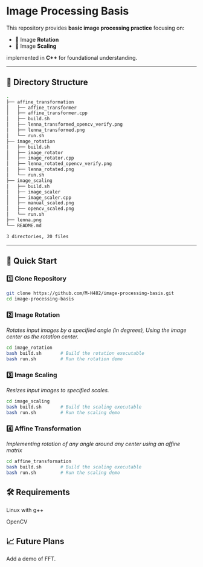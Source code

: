 # Image Processing Basis

This repository provides **basic image processing practice** focusing on:

- 🚩 Image **Rotation**
- 🚩 Image **Scaling**

implemented in **C++** for foundational understanding.

---
## 📂 Directory Structure

```bash
.
├── affine_transformation
│   ├── affine_transformer
│   ├── affine_transformer.cpp
│   ├── build.sh
│   ├── lenna_transformed_opencv_verify.png
│   ├── lenna_transformed.png
│   └── run.sh
├── image_rotation
│   ├── build.sh
│   ├── image_rotator
│   ├── image_rotator.cpp
│   ├── lenna_rotated_opencv_verify.png
│   ├── lenna_rotated.png
│   └── run.sh
├── image_scaling
│   ├── build.sh
│   ├── image_scaler
│   ├── image_scaler.cpp
│   ├── manual_scaled.png
│   ├── opencv_scaled.png
│   └── run.sh
├── lenna.png
└── README.md

3 directories, 20 files
```

---

## 🚀 Quick Start

### 1️⃣ Clone Repository

```bash
git clone https://github.com/M-H482/image-processing-basis.git
cd image-processing-basis
```

### 2️⃣ Image Rotation
*Rotates input images by a specified angle (in degrees), Using the image center as the rotation center.*
```bash
cd image_rotation
bash build.sh       # Build the rotation executable
bash run.sh         # Run the rotation demo
```
### 3️⃣ Image Scaling
*Resizes input images to specified scales.*
```bash
cd image_scaling
bash build.sh       # Build the scaling executable
bash run.sh         # Run the scaling demo
```
### 4️⃣ Affine Transformation 
*Implementing rotation of any angle around any center using an affine matrix*
```bash
cd affine_transformation
bash build.sh       # Build the scaling executable
bash run.sh         # Run the scaling demo
```

## 🛠 Requirements
Linux with g++

OpenCV

## 📈 Future Plans

Add a demo of FFT.
